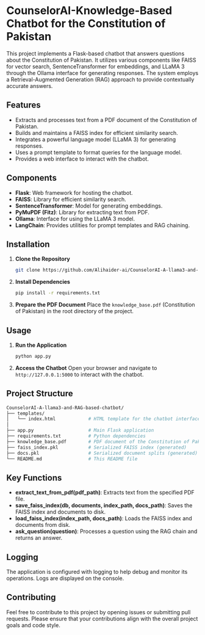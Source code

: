 # CounselorAI-Knowledge-Based Chatbot for the Constitution of Pakistan

This project implements a Flask-based chatbot that answers questions about the Constitution of Pakistan. It utilizes various components like FAISS for vector search, SentenceTransformer for embeddings, and LLaMA 3 through the Ollama interface for generating responses. The system employs a Retrieval-Augmented Generation (RAG) approach to provide contextually accurate answers.

## Features

- Extracts and processes text from a PDF document of the Constitution of Pakistan.
- Builds and maintains a FAISS index for efficient similarity search.
- Integrates a powerful language model (LLaMA 3) for generating responses.
- Uses a prompt template to format queries for the language model.
- Provides a web interface to interact with the chatbot.

## Components

- **Flask**: Web framework for hosting the chatbot.
- **FAISS**: Library for efficient similarity search.
- **SentenceTransformer**: Model for generating embeddings.
- **PyMuPDF (Fitz)**: Library for extracting text from PDF.
- **Ollama**: Interface for using the LLaMA 3 model.
- **LangChain**: Provides utilities for prompt templates and RAG chaining.

## Installation

1. **Clone the Repository**
    ```bash
    git clone https://github.com/Alihaider-ai/CounselorAI-A-llama3-and-RAG-based-chatbot.git
    ```

2. **Install Dependencies**
    ```bash
    pip install -r requirements.txt
    ```

3. **Prepare the PDF Document**
    Place the `knowledge_base.pdf` (Constitution of Pakistan) in the root directory of the project.

## Usage

1. **Run the Application**
    ```bash
    python app.py
    ```

2. **Access the Chatbot**
    Open your browser and navigate to `http://127.0.0.1:5000` to interact with the chatbot.

## Project Structure

```bash
CounselorAI-A-llama3-and-RAG-based-chatbot/
├── templates/
│   └── index.html            # HTML template for the chatbot interface
│
├── app.py                    # Main Flask application
├── requirements.txt          # Python dependencies
├── knowledge_base.pdf        # PDF document of the Constitution of Pakistan
├── faiss_index.pkl           # Serialized FAISS index (generated)
├── docs.pkl                  # Serialized document splits (generated)
└── README.md                 # This README file
```

## Key Functions

- **extract_text_from_pdf(pdf_path)**: Extracts text from the specified PDF file.
- **save_faiss_index(db, documents, index_path, docs_path)**: Saves the FAISS index and documents to disk.
- **load_faiss_index(index_path, docs_path)**: Loads the FAISS index and documents from disk.
- **ask_question(question)**: Processes a question using the RAG chain and returns an answer.

## Logging

The application is configured with logging to help debug and monitor its operations. Logs are displayed on the console.

## Contributing

Feel free to contribute to this project by opening issues or submitting pull requests. Please ensure that your contributions align with the overall project goals and code style.



